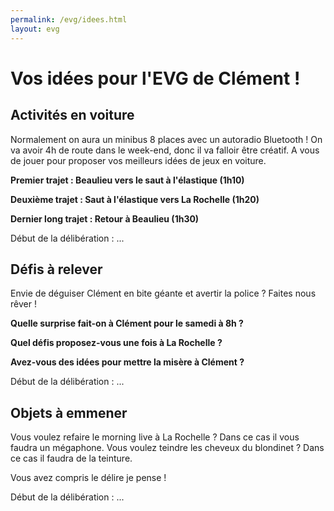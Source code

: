 ```yaml
---
permalink: /evg/idees.html
layout: evg
---
```


# Vos idées pour l'EVG de Clément !

## Activités en voiture 

Normalement on aura un minibus 8 places avec un autoradio Bluetooth ! On va avoir 4h de route dans le week-end, donc il va falloir être créatif. A vous de jouer pour proposer vos meilleurs idées de jeux en voiture.

**Premier trajet : Beaulieu vers le saut à l'élastique (1h10)**

**Deuxième trajet : Saut à l'élastique vers La Rochelle (1h20)**

**Dernier long trajet : Retour à Beaulieu (1h30)**

Début de la délibération : ...

## Défis à relever

Envie de déguiser Clément en bite géante et avertir la police ? Faites nous rêver !

**Quelle surprise fait-on à Clément pour le samedi à 8h ?**

**Quel défis proposez-vous une fois à La Rochelle ?**

**Avez-vous des idées pour mettre la misère à Clément ?**

Début de la délibération : ...

## Objets à emmener

Vous voulez refaire le morning live à La Rochelle ? Dans ce cas il vous faudra un mégaphone.
Vous voulez teindre les cheveux du blondinet ? Dans ce cas il faudra de la teinture.

Vous avez compris le délire je pense !

Début de la délibération : ...
